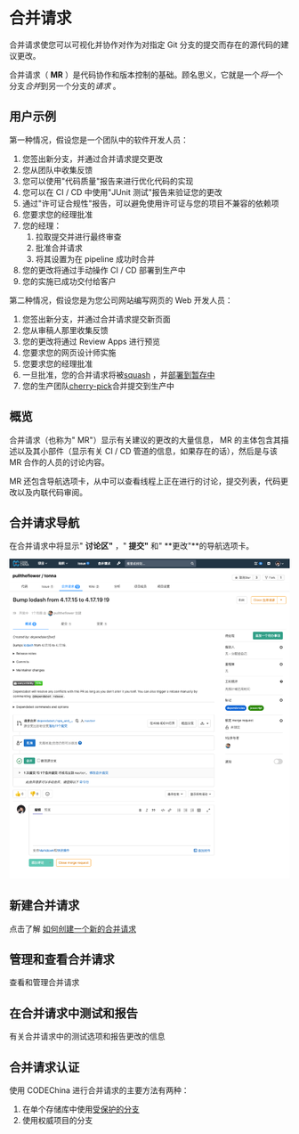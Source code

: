 # 合并请求[](#merge-request "Permalink")

合并请求使您可以可视化并协作对作为对指定 Git 分支的提交而存在的源代码的建议更改。

合并请求（ **MR** ）是代码协作和版本控制的基础。顾名思义，它就是一个*将*一个分支*合并*到另一个分支的*请求* 。

## 用户示例[](#use-cases "Permalink")

第一种情况，假设您是一个团队中的软件开发人员：

1.  您签出新分支，并通过合并请求提交更改
2.  您从团队中收集反馈
3.  您可以使用"代码质量"报告来进行优化代码的实现
4.  您可以在 CI / CD 中使用"JUnit 测试"报告来验证您的更改
5.  通过"许可证合规性"报告，可以避免使用许可证与您的项目不兼容的依赖项
6.  您要求您的经理批准
7.  您的经理：
    1.  拉取提交并进行最终审查
    2.  批准合并请求
    3.  将其设置为在 pipeline 成功时合并
8.  您的更改将通过手动操作 CI / CD 部署到生产中
9.  您的实施已成功交付给客户

第二种情况，假设您是为您公司网站编写网页的 Web 开发人员：

1.  您签出新分支，并通过合并请求提交新页面
2.  您从审稿人那里收集反馈
3.  您的更改将通过 Review Apps 进行预览
4.  您要求您的网页设计师实施
5.  您要求您的经理批准
6.  一旦批准，您的合并请求将被[squash](/docs/user/project/merge-request/squash.md) ，并[部署到暂存中](https://about.gitlab.com/blog/2016/08/26/ci-deployment-and-environments/)
7.  您的生产团队[cherry-pick](/docs/user/project/merge-request/cherry-pick.md)合并提交到生产中

## 概览[](#overview "Permalink")

合并请求（也称为" MR"）显示有关建议的更改的大量信息， MR 的主体包含其描述以及其小部件（显示有关 CI / CD 管道的信息，如果存在的话），然后是与该 MR 合作的人员的讨论内容。

MR 还包含导航选项卡，从中可以查看线程上正在进行的讨论，提交列表，代码更改以及内联代码审阅。

## 合并请求导航[](#merge-request-navigation-tabs-at-the-top "Permalink")

在合并请求中将显示" **讨论区"** ，" **提交"** 和" **更改"**的导航选项卡。

[![Merge request tab positions](/docs/img/merge_request_tab_position_v12_6.png)](/docs/img/merge_request_tab_position_v12_6.png)

## 新建合并请求[](#creating-merge-requests "Permalink")

点击了解 [如何创建一个新的合并请求](/docs/user/project/merge-request/create-merge-request.md)

## 管理和查看合并请求[](#reviewing-and-managing-merge-requests "Permalink")

查看和管理合并请求

## 在合并请求中测试和报告[](#testing-and-reports-in-merge-requests "Permalink")

有关合并请求中的测试选项和报告更改的信息

## 合并请求认证[](#authorization-for-merge-requests "Permalink")

使用 CODEChina 进行合并请求的主要方法有两种：

1.  在单个存储库中使用[受保护的分支](/docs/user/project/protected-branch.md)
2.  使用权威项目的分支